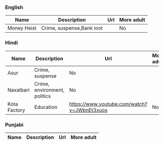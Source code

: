 ### English
Name | Description | Url | More adult|
--- | --- | --- |---|
Money Heist | Crime, suspense,Bank loot | |No |

### Hindi
Name | Description | Url | More adult|
--- | --- | --- |---|
Asur | Crime, suspense | No |
Naxalbari | Crime, environment, politics | No |
Kota Factory|Education|https://www.youtube.com/watch?v=JWbnEt3xuos|No|


### Punjabi
Name | Description | Url | More adult|
--- | --- | --- |---|

